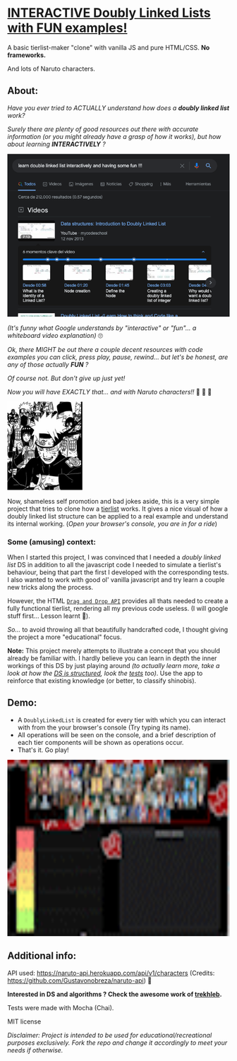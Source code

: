 # [INTERACTIVE Doubly Linked Lists with FUN examples!](https://tierlist-maker-clone.vercel.app/)

A basic tierlist-maker "clone" with vanilla JS and pure HTML/CSS. 
**No frameworks.**

And lots of Naruto characters.

## About:

_Have you ever tried to ACTUALLY understand how does a **doubly linked list** work?_

_Surely there are plenty of good resources out there with accurate information (or you might already have a grasp of how it works), but how about learning **INTERACTIVELY** ?_

![google search](/src/public/google_search.png)

_(It's funny what Google understands by "interactive" or "fun"... a whiteboard video explanation)_ 🙄

_Ok, there MIGHT be out there a couple decent resources with code examples you can click, press play, pause, rewind... but let's be honest, are any of those actually **FUN** ?_

_Of course not. But don't give up just yet!_

_Now you will have EXACTLY that... and with Naruto characters!!_ 🥷 🍃 🍥

<img src="/src/public/placeholder.png" width="170" height="200" alt="shinobis united">

Now, shameless self promotion and bad jokes aside, this is a very simple project that tries to clone how a [tierlist](https://tiermaker.com) works.
It gives a nice visual of how a doubly linked list structure can be applied to a real example and understand its internal working. (_Open your browser's console, you are in for a ride_)

### Some (amusing) context:

When I started this project, I was convinced that I needed a _doubly linked list_ DS in addition to all the javascript code I needed to simulate a tierlist's behaviour, being that part the first I developed with the corresponding tests. I also wanted to work with good ol' vanilla javascript and try learn a couple new tricks along the process.

However, the HTML [`Drag and Drop API`](https://developer.mozilla.org/en-US/docs/Web/API/HTML_Drag_and_Drop_API) provides all thats needed to create a fully functional tierlist, rendering all my previous code useless. (I will google stuff first... Lesson learnt 🥲).

_So..._ to avoid throwing all that beautifully handcrafted code, I thought giving the project a more "educational" focus.

**Note:** This project merely attempts to illustrate a concept that you should already be familiar with. I hardly believe you can learn in depth the inner workings of this DS by just playing around _(to actually learn more, take a look at how the [DS is structured](/srs/modules/DoublyLinkedList.js), look the [tests](/test/index.test.js) too)_. Use the app to reinforce that existing knowledge (or better, to classify shinobis).

## Demo:

- A `DoublyLinkedList` is created for every tier with which you can interact with from the your browser's console (Try typing its name).
- All operations will be seen on the console, and a brief description of each tier components will be shown as operations occur.
- That's it. Go play!

<img src="/src/public/demo.gif" width="650" height="400" alt="demo">

## Additional info:

API used: https://naruto-api.herokuapp.com/api/v1/characters
(Credits: https://github.com/Gustavonobreza/naruto-api) 🙌

**Interested in DS and algorithms ? Check the awesome work of [trekhleb](https://github.com/trekhleb/javascript-algorithms).**

Tests were made with Mocha (Chai).

MIT license

_Disclaimer: Project is intended to be used for educational/recreational purposes exclusively. Fork the repo and change it accordingly to meet your needs if otherwise._
